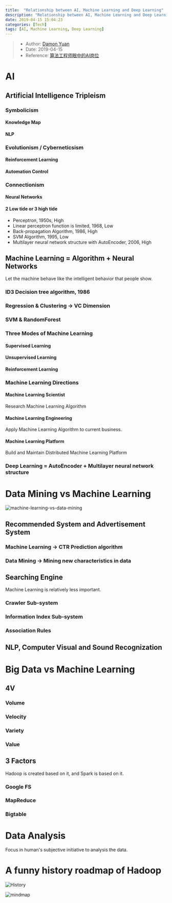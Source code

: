 ```yaml
---
title:  "Relationship between AI, Machine Learning and Deep Learning"
description: "Relationship between AI, Machine Learning and Deep Learning"
date: 2019-04-15 15:04:23
categories: [Tech]
tags: [AI, Machine Learning, Deep Learning]
---
```


> * Author: [Damon Yuan](https://www.damonyuan.com)
> * Date: 2019-04-15
> * Reference: [算法工程师眼中的AI岗位](https://cloud.tencent.com/developer/article/1405315)

# AI

## Artificial Intelligence Tripleism

### Symbolicism

#### Knowledge Map

#### NLP

### Evolutionism / Cyberneticsism

#### Reinforcement Learning

#### Automation Control

### Connectionism

#### Neural Networks

#### 2 Low tide or 3 high tide

* Perceptron, 1950s, High
* Linear perceptron function is limited, 1968, Low
* Back-propagation Algorithm, 1986, High
* SVM Algorithm, 1995, Low
* Multilayer neural network structure with AutoEncoder, 2006, High

## Machine Learning = Algorithm + Neural Networks

  Let the machine behave like the intelligent behavior that people show.

### ID3 Decision tree algorithm, 1986
### Regression & Clustering -> VC Dimension
### SVM & RandomForest

### Three Modes of Machine Learning

#### Supervised Learning

#### Unsupervised Learning

#### Reinforcement Learning

### Machine Learning Directions

#### Machine Learning Scientist

  Research Machine Learning Algorithm

#### Machine Learning Engineering

  Apply Machine Learning Algorithm to current business.

#### Machine Learning Platform

  Build and Maintain Distributed Machine Learning Platform


### Deep Learning = AutoEncoder + Multilayer neural network structure

# Data Mining vs Machine Learning

  ![machine-learning-vs-data-mining]({{site.url}}/images/2019-04-15-relationship-between-ai-machine-learning-and-deep-learning/machine-learning-vs-data-mining.png)

## Recommended System and Advertisement System

### Machine Learning -> CTR Prediction algorithm

### Data Mining -> Mining new characteristics in data

## Searching Engine

  Machine Learning is relatively less important.

### Crawler Sub-system

### Information Index Sub-system

### Association Rules

## NLP, Computer Visual and Sound Recognization

# Big Data vs Machine Learning

## 4V

### Volume

### Velocity

### Variety

### Value

## 3 Factors

  Hadoop is created based on it, and Spark is based on it.

### Google FS
### MapReduce
### Bigtable

# Data Analysis

  Focus in human's subjective initiative to analysis the data.

# A funny history roadmap of Hadoop

![History](https://ask.qcloudimg.com/http-save/170434/oev8w7r4ij.jpeg?imageView2/2/w/1620)  

![mindmap]({{site.url}}/images/2019-04-15-relationship-between-ai-machine-learning-and-deep-learning/mindmap.svg)  
